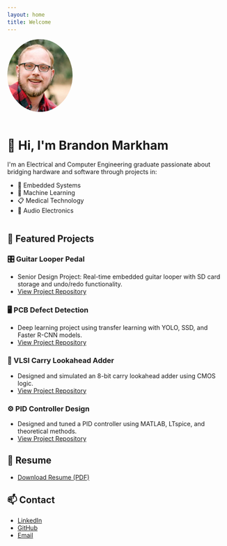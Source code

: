 ```yaml
---
layout: home
title: Welcome
---
```



<div style="display: flex; align-items: center; gap: 20px; flex-wrap: wrap;">

  <img src="/assets/images/profile.png" alt="Brandon Markham" style="width: 150px; border-radius: 50%;">

  <div>
    <h1>👋 Hi, I'm Brandon Markham</h1>
    <p>I'm an Electrical and Computer Engineering graduate passionate about bridging hardware and software through projects in:</p>
    <ul>
      <li>🔧 Embedded Systems</li>
      <li>🧠 Machine Learning</li>
      <li>📋 Medical Technology</li>
      <li>🎸 Audio Electronics</li>
    </ul>
  </div>

</div>

## 🚀 Featured Projects

### 🎛️ Guitar Looper Pedal
- Senior Design Project: Real-time embedded guitar looper with SD card storage and undo/redo functionality.
- [View Project Repository](https://github.com/brandonkeithmarkham/guitar_looper_pedal)

### 🖥️ PCB Defect Detection
- Deep learning project using transfer learning with YOLO, SSD, and Faster R-CNN models.
- [View Project Repository](https://github.com/brandonkeithmarkham/pcb_defect_detection_transfer_learning)

### 🧮 VLSI Carry Lookahead Adder
- Designed and simulated an 8-bit carry lookahead adder using CMOS logic.
- [View Project Repository](https://github.com/brandonkeithmarkham/vlsi_carry_lookahead_adder)

### ⚙️ PID Controller Design
- Designed and tuned a PID controller using MATLAB, LTspice, and theoretical methods.
- [View Project Repository](https://github.com/brandonkeithmarkham/linear_control_systems_pid_controller)

## 📄 Resume
- [Download Resume (PDF)](https://link-to-your-resume.pdf)

## 📫 Contact
- [LinkedIn](https://www.linkedin.com/in/yourlinkedinusername)
- [GitHub](https://github.com/yourusername)
- [Email](mailto:youremail@example.com)

